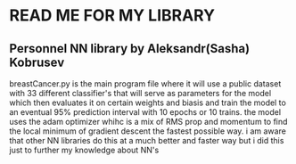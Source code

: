 # READ ME FOR MY LIBRARY

## Personnel NN library by Aleksandr(Sasha) Kobrusev

breastCancer.py is the main program file where it will use a public dataset with 33 different classifier's that will serve as parameters for the model which then evaluates it on certain weights and biasis and train the model to an eventual 95% prediction interval with 10 epochs or 10 trains. the model uses the adam optimizer whihc is a mix of RMS prop and momentum to find the local minimum of gradient descent the fastest possible way. i am aware that other NN libraries do this at a much better and faster way but i did this just to further my knowledge about NN's


